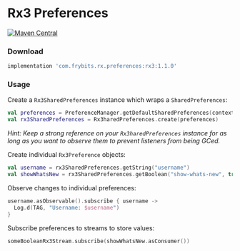 # Rx3 Preferences

[![Maven Central][1]][2] 

### Download

```groovy
implementation 'com.frybits.rx.preferences:rx3:1.1.0'
```

### Usage

Create a `Rx3SharedPreferences` instance which wraps a `SharedPreferences`:

```kotlin
val preferences = PreferenceManager.getDefaultSharedPreferences(context)
val rx3SharedPreferences = Rx3haredPreferences.create(preferences)
```

*Hint: Keep a strong reference on your `Rx3haredPreferences` instance for as long as you want to observe them to prevent listeners from being GCed.*

Create individual `Rx3Preference` objects:

```kotlin
val username = rx3SharedPreferences.getString("username")
val showWhatsNew = rx3SharedPreferences.getBoolean("show-whats-new", true)
```

Observe changes to individual preferences:

```kotlin
username.asObservable().subscribe { username ->
  Log.d(TAG, "Username: $username")
}
```

Subscribe preferences to streams to store values:

```kotlin
someBooleanRx3Stream.subscribe(showWhatsNew.asConsumer())
```

[1]:https://img.shields.io/maven-central/v/com.frybits.rx.preferences/rx3?label=rx3
[2]:https://central.sonatype.com/artifact/com.frybits.rx.preferences/rx3/1.1.0
